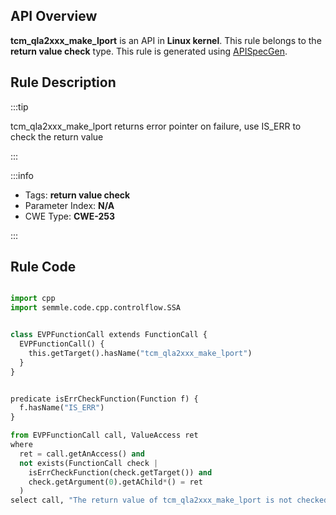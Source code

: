 ---
---


## API Overview
**tcm_qla2xxx_make_lport** is an API in **Linux kernel**. This rule belongs to the **return value check** type. This rule is generated using [APISpecGen](../../tools/APISpecGen).
## Rule Description

:::tip

tcm_qla2xxx_make_lport returns error pointer on failure, use IS_ERR to check the return value

:::

:::info

- Tags: **return value check**
- Parameter Index: **N/A**
- CWE Type: **CWE-253**

:::

## Rule Code
```python

import cpp
import semmle.code.cpp.controlflow.SSA


class EVPFunctionCall extends FunctionCall {
  EVPFunctionCall() {
    this.getTarget().hasName("tcm_qla2xxx_make_lport")
  }
}


predicate isErrCheckFunction(Function f) {
  f.hasName("IS_ERR") 
}

from EVPFunctionCall call, ValueAccess ret
where
  ret = call.getAnAccess() and
  not exists(FunctionCall check |
    isErrCheckFunction(check.getTarget()) and
    check.getArgument(0).getAChild*() = ret
  )
select call, "The return value of tcm_qla2xxx_make_lport is not checked with IS_ERR."
    
```